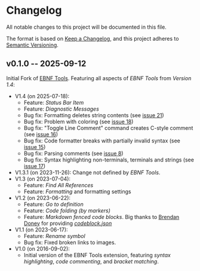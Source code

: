 # Changelog

All notable changes to this project will be documented in this file.

The format is based on [Keep a Changelog](https://keepachangelog.com/en/1.1.0/),
and this project adheres to [Semantic Versioning](https://semver.org/spec/v2.0.0.html).

## v0.1.0 -- 2025-09-12

Initial Fork of [EBNF Tools](https://github.com/igochkov/vscode-ebnf).
Featuring all aspects of _EBNF Tools_ from _Version 1.4_:

- V1.4 (on 2025-07-18):
  - Feature: _Status Bar Item_
  - Feature: _Diagnostic Messages_
  - Bug fix: Formatting deletes string contents (see [issue 21](https://github.com/igochkov/vscode-ebnf/issues/21))
  - Bug fix: Problem with coloring (see [issue 18](https://github.com/igochkov/vscode-ebnf/issues/18))
  - Bug fix: "Toggle Line Comment" command creates C-style comment (see [issue 16](https://github.com/igochkov/vscode-ebnf/issues/16))
  - Bug fix: Code formatter breaks with partially invalid syntax (see [issue 15](https://github.com/igochkov/vscode-ebnf/issues/15))
  - Bug fix: Parsing comments (see [issue 8](https://github.com/igochkov/vscode-ebnf/issues/8))
  - Bug fix: Syntax highlighting non-terminals, terminals and strings (see [issue 17](https://github.com/igochkov/vscode-ebnf/issues/17))
- V1.3.1 (on 2023-11-26): Change not defined by _EBNF Tools_.
- V1.3 (on 2023-07-04):
  - Feature: _Find All References_
  - Feature: _Formatting_ and formatting settings
- V1.2 (on 2023-06-22):
  - Feature: _Go to definition_
  - Feature: _Code folding (by markers)_
  - Feature: _Markdown fenced code blocks_. Big thanks to [Brendan Doney](https://github.com/brdoney) for providing _[codeblock.json](https://github.com/igochkov/vscode-ebnf/blob/main/syntaxes/codeblock.json)_
- V1.1 (on 2023-06-17):
  - Feature: _Rename symbol_
  - Bug fix: Fixed broken links to images.
- V1.0 (on 2016-09-02):
  - Initial version of the EBNF Tools extension, featuring _syntax highlighting_, _code commenting_, and _bracket matching_.
